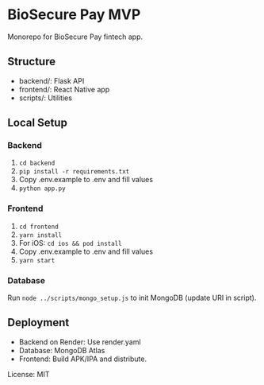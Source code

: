 # BioSecure Pay MVP

Monorepo for BioSecure Pay fintech app.

## Structure
- backend/: Flask API
- frontend/: React Native app
- scripts/: Utilities

## Local Setup
### Backend
1. `cd backend`
2. `pip install -r requirements.txt`
3. Copy .env.example to .env and fill values
4. `python app.py`

### Frontend
1. `cd frontend`
2. `yarn install`
3. For iOS: `cd ios && pod install`
4. Copy .env.example to .env and fill values
5. `yarn start`

### Database
Run `node ../scripts/mongo_setup.js` to init MongoDB (update URI in script).

## Deployment
- Backend on Render: Use render.yaml
- Database: MongoDB Atlas
- Frontend: Build APK/IPA and distribute.

License: MIT
